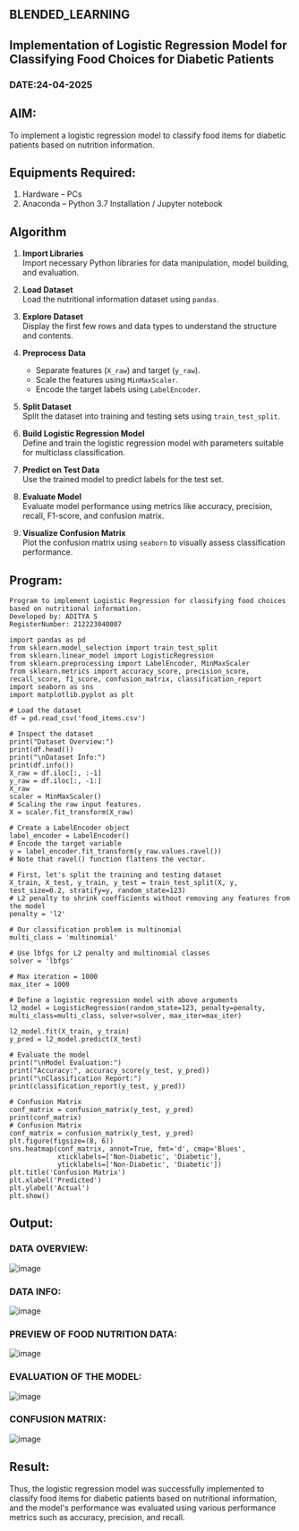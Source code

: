 ## BLENDED_LEARNING
## Implementation of Logistic Regression Model for Classifying Food Choices for Diabetic Patients
### DATE:24-04-2025
## AIM:
To implement a logistic regression model to classify food items for diabetic patients based on nutrition information.

## Equipments Required:
1. Hardware – PCs
2. Anaconda – Python 3.7 Installation / Jupyter notebook

## Algorithm

1. **Import Libraries**  
   Import necessary Python libraries for data manipulation, model building, and evaluation.

2. **Load Dataset**  
   Load the nutritional information dataset using `pandas`.

3. **Explore Dataset**  
   Display the first few rows and data types to understand the structure and contents.

4. **Preprocess Data**  
   - Separate features (`X_raw`) and target (`y_raw`).  
   - Scale the features using `MinMaxScaler`.  
   - Encode the target labels using `LabelEncoder`.

5. **Split Dataset**  
   Split the dataset into training and testing sets using `train_test_split`.

6. **Build Logistic Regression Model**  
   Define and train the logistic regression model with parameters suitable for multiclass classification.

7. **Predict on Test Data**  
   Use the trained model to predict labels for the test set.

8. **Evaluate Model**  
   Evaluate model performance using metrics like accuracy, precision, recall, F1-score, and confusion matrix.

9. **Visualize Confusion Matrix**  
   Plot the confusion matrix using `seaborn` to visually assess classification performance.


## Program:
```
Program to implement Logistic Regression for classifying food choices based on nutritional information.
Developed by: ADITYA S
RegisterNumber: 212223040007

import pandas as pd
from sklearn.model_selection import train_test_split
from sklearn.linear_model import LogisticRegression
from sklearn.preprocessing import LabelEncoder, MinMaxScaler
from sklearn.metrics import accuracy_score, precision_score, recall_score, f1_score, confusion_matrix, classification_report
import seaborn as sns
import matplotlib.pyplot as plt

# Load the dataset
df = pd.read_csv('food_items.csv')

# Inspect the dataset
print("Dataset Overview:")
print(df.head())
print("\nDataset Info:")
print(df.info())
X_raw = df.iloc[:, :-1]
y_raw = df.iloc[:, -1:]
X_raw
scaler = MinMaxScaler()
# Scaling the raw input features.
X = scaler.fit_transform(X_raw)

# Create a LabelEncoder object
label_encoder = LabelEncoder()
# Encode the target variable
y = label_encoder.fit_transform(y_raw.values.ravel())
# Note that ravel() function flattens the vector.

# First, let's split the training and testing dataset
X_train, X_test, y_train, y_test = train_test_split(X, y, test_size=0.2, stratify=y, random_state=123)
# L2 penalty to shrink coefficients without removing any features from the model
penalty = 'l2'

# Our classification problem is multinomial
multi_class = 'multinomial'

# Use lbfgs for L2 penalty and multinomial classes
solver = 'lbfgs'

# Max iteration = 1000
max_iter = 1000

# Define a logistic regression model with above arguments
l2_model = LogisticRegression(random_state=123, penalty=penalty, multi_class=multi_class, solver=solver, max_iter=max_iter)

l2_model.fit(X_train, y_train)
y_pred = l2_model.predict(X_test)

# Evaluate the model
print("\nModel Evaluation:")
print("Accuracy:", accuracy_score(y_test, y_pred))
print("\nClassification Report:")
print(classification_report(y_test, y_pred))

# Confusion Matrix
conf_matrix = confusion_matrix(y_test, y_pred)
print(conf_matrix)
# Confusion Matrix
conf_matrix = confusion_matrix(y_test, y_pred)
plt.figure(figsize=(8, 6))
sns.heatmap(conf_matrix, annot=True, fmt='d', cmap='Blues',
            xticklabels=['Non-Diabetic', 'Diabetic'],
            yticklabels=['Non-Diabetic', 'Diabetic'])
plt.title('Confusion Matrix')
plt.xlabel('Predicted')
plt.ylabel('Actual')
plt.show()

```

## Output:
### DATA OVERVIEW:
![image](https://github.com/user-attachments/assets/62545e8f-c647-4068-b6f4-8e5591909c88)
### DATA INFO:
![image](https://github.com/user-attachments/assets/509a8b58-c904-4988-92bd-d6a3f66c3bee)
### PREVIEW OF FOOD NUTRITION DATA:
![image](https://github.com/user-attachments/assets/32b14d04-308c-4e12-9bf0-8b22b7d73e5c)
### EVALUATION OF THE MODEL:
![image](https://github.com/user-attachments/assets/25af3fdf-eb0f-4735-a623-e8183f0e01bb)
### CONFUSION MATRIX:
![image](https://github.com/user-attachments/assets/38aab9de-f8c9-4f1f-aca8-6b98b462a337)



## Result:
Thus, the logistic regression model was successfully implemented to classify food items for diabetic patients based on nutritional information, and the model's performance was evaluated using various performance metrics such as accuracy, precision, and recall.
